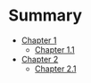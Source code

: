 # Summary

- [Chapter 1](./chapter_1.md)
  - [Chapter 1.1](./chapter_1_1.md)
- [Chapter 2](./chapter_2.md)
  - [Chapter 2.1](./chapter_2_1.md)
